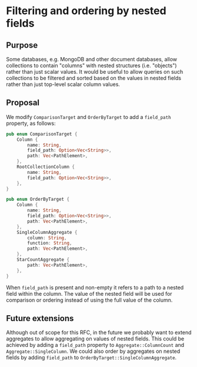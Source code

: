 # Filtering and ordering by nested fields

## Purpose

Some databases, e.g. MongoDB and other document databases, allow collections to contain "columns" with nested structures (i.e. "objects") rather than just scalar values.
It would be useful to allow queries on such collections to be filtered and sorted based on the values in nested fields rather than just top-level scalar column values.

## Proposal

We modify `ComparisonTarget` and `OrderByTarget` to add a `field_path` property, as follows:

```rust
pub enum ComparisonTarget {
    Column {
        name: String,
        field_path: Option<Vec<String>>,
        path: Vec<PathElement>,
    },
    RootCollectionColumn {
        name: String,
        field_path: Option<Vec<String>>,
    },
}

pub enum OrderByTarget {
    Column {
        name: String,
        field_path: Option<Vec<String>>,
        path: Vec<PathElement>,
    },
    SingleColumnAggregate {
        column: String,
        function: String,
        path: Vec<PathElement>,
    },
    StarCountAggregate {
        path: Vec<PathElement>,
    },
}
```

When `field_path` is present and non-empty it refers to a path to a nested field within the column.
The value of the nested field will be used for comparison or ordering instead of using the full value of the column.


## Future extensions

Although out of scope for this RFC, in the future we probably want to extend aggregates to allow aggregating on values of nested fields.
This could be achieved by adding a `field_path` property to `Aggregate::ColumnCount` and `Aggregate::SingleColumn`.
We could also order by aggregates on nested fields by adding `field_path` to `OrderByTarget::SingleColumnAggregate`.